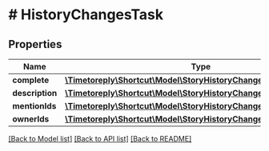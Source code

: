 # # HistoryChangesTask

## Properties

Name | Type | Description | Notes
------------ | ------------- | ------------- | -------------
**complete** | [**\Timetoreply\Shortcut\Model\StoryHistoryChangeOldNewBool**](StoryHistoryChangeOldNewBool.md) |  | [optional]
**description** | [**\Timetoreply\Shortcut\Model\StoryHistoryChangeOldNewStr**](StoryHistoryChangeOldNewStr.md) |  | [optional]
**mentionIds** | [**\Timetoreply\Shortcut\Model\StoryHistoryChangeAddsRemovesUuid**](StoryHistoryChangeAddsRemovesUuid.md) |  | [optional]
**ownerIds** | [**\Timetoreply\Shortcut\Model\StoryHistoryChangeAddsRemovesUuid**](StoryHistoryChangeAddsRemovesUuid.md) |  | [optional]

[[Back to Model list]](../../README.md#models) [[Back to API list]](../../README.md#endpoints) [[Back to README]](../../README.md)
